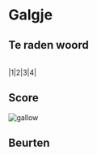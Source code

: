 # Galgje

## Te raden woord

| | | | | 
|-|-|-|-|

|1|2|3|4|

## Score
![gallow](./images/1.png)

## Beurten
